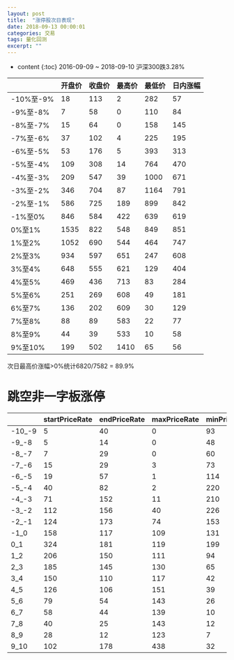 ```yaml
---
layout: post
title:  "涨停股次日表现"
date: 2018-09-13 00:00:01
categories: 交易
tags: 量化回测
excerpt: ""
---
```


* content
{:toc}
2016-09-09 ~ 2018-09-10 沪深300跌3.28%



|           | 开盘价 | 收盘价 | 最高价 | 最低价 | 日内涨幅 |
| --------- | ------ | ------ | ------ | ------ | -------- |
| -10%至-9% | 18     | 113    | 2      | 282    | 57       |
| -9%至-8%  | 7      | 58     | 0      | 110    | 84       |
| -8%至-7%  | 15     | 64     | 0      | 158    | 145      |
| -7%至-6%  | 37     | 102    | 4      | 225    | 195      |
| -6%至-5%  | 53     | 176    | 5      | 393    | 313      |
| -5%至-4%  | 109    | 308    | 14     | 764    | 470      |
| -4%至-3%  | 209    | 547    | 39     | 1000   | 671      |
| -3%至-2%  | 346    | 704    | 87     | 1164   | 791      |
| -2%至-1%  | 586    | 725    | 189    | 899    | 842      |
| -1%至0%   | 846    | 584    | 422    | 639    | 619      |
| 0%至1%    | 1535   | 822    | 548    | 849    | 851      |
| 1%至2%    | 1052   | 690    | 544    | 464    | 747      |
| 2%至3%    | 934    | 597    | 651    | 247    | 608      |
| 3%至4%    | 648    | 555    | 621    | 129    | 404      |
| 4%至5%    | 469    | 436    | 713    | 83     | 284      |
| 5%至6%    | 251    | 269    | 608    | 49     | 181      |
| 6%至7%    | 136    | 202    | 609    | 30     | 129      |
| 7%至8%    | 88     | 89     | 583    | 22     | 77       |
| 8%至9%    | 44     | 39     | 533    | 10     | 58       |
| 9%至10%   | 199    | 502    | 1410   | 65     | 56       |



次日最高价涨幅>0%统计6820/7582 = 89.9%



# 跳空非一字板涨停

|        | startPriceRate | endPriceRate | maxPriceRate | minPriceRate | indayRateRate |
| ------ | -------------- | ------------ | ------------ | ------------ | ------------- |
| -10_-9 | 5              | 40           | 0            | 93           | 26            |
| -9_-8  | 5              | 14           | 0            | 48           | 39            |
| -8_-7  | 7              | 29           | 0            | 60           | 44            |
| -7_-6  | 15             | 29           | 3            | 73           | 52            |
| -6_-5  | 19             | 57           | 1            | 114          | 93            |
| -5_-4  | 40             | 82           | 2            | 220          | 133           |
| -4_-3  | 71             | 152          | 11           | 210          | 184           |
| -3_-2  | 112            | 156          | 40           | 226          | 172           |
| -2_-1  | 124            | 173          | 74           | 153          | 187           |
| -1_0   | 158            | 117          | 109          | 131          | 139           |
| 0_1    | 324            | 181          | 119          | 199          | 208           |
| 1_2    | 206            | 150          | 111          | 94           | 159           |
| 2_3    | 185            | 145          | 130          | 65           | 116           |
| 3_4    | 150            | 110          | 117          | 42           | 102           |
| 4_5    | 126            | 106          | 151          | 39           | 75            |
| 5_6    | 79             | 54           | 143          | 26           | 43            |
| 6_7    | 58             | 44           | 139          | 10           | 29            |
| 7_8    | 40             | 25           | 143          | 12           | 24            |
| 8_9    | 28             | 12           | 123          | 7            | 11            |
| 9_10   | 102            | 178          | 438          | 32           | 18            |




